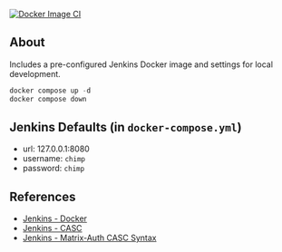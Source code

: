 [![Docker Image CI](https://github.com/ChimpDelivery/Jenkins-Controller-Docker/actions/workflows/docker-image.yml/badge.svg?branch=master)](https://github.com/ChimpDelivery/Jenkins-Controller-Docker/actions/workflows/docker-image.yml)

## About

Includes a pre-configured Jenkins Docker image and settings for local development.

```powershell
docker compose up -d
docker compose down
```

## Jenkins Defaults (in `docker-compose.yml`)

- url: 127.0.0.1:8080
- username: `chimp`
- password: `chimp`

## References
- [Jenkins - Docker][1]
- [Jenkins - CASC][2]
- [Jenkins - Matrix-Auth CASC Syntax][3]

[1]: https://github.com/jenkinsci/docker
[2]: https://github.com/jenkinsci/configuration-as-code-plugin
[3]: https://github.com/jenkinsci/matrix-auth-plugin/blob/master/src/test/resources/org/jenkinsci/plugins/matrixauth/integrations/casc/configuration-as-code-v3.yml
